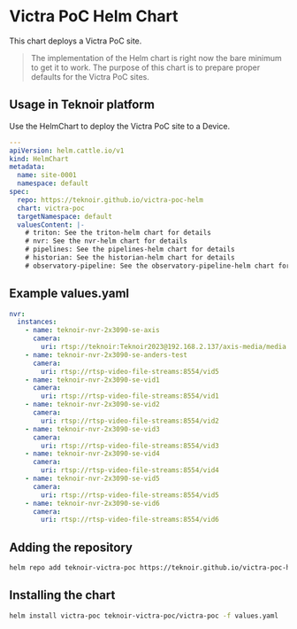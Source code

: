 # Victra PoC Helm Chart

This chart deploys a Victra PoC site.

> The implementation of the Helm chart is right now the bare minimum to get it to work.
> The purpose of this chart is to prepare proper defaults for the Victra PoC sites.

## Usage in Teknoir platform
Use the HelmChart to deploy the Victra PoC site to a Device.

```yaml
---
apiVersion: helm.cattle.io/v1
kind: HelmChart
metadata:
  name: site-0001
  namespace: default
spec:
  repo: https://teknoir.github.io/victra-poc-helm
  chart: victra-poc
  targetNamespace: default
  valuesContent: |-
    # triton: See the triton-helm chart for details
    # nvr: See the nvr-helm chart for details
    # pipelines: See the pipelines-helm chart for details
    # historian: See the historian-helm chart for details
    # observatory-pipeline: See the observatory-pipeline-helm chart for details
```

## Example values.yaml

```yaml
nvr:
  instances:
    - name: teknoir-nvr-2x3090-se-axis
      camera:
        uri: rtsp://teknoir:Teknoir2023@192.168.2.137/axis-media/media.amp?videocodec=h264&fps=15&resolution=1920x1080
    - name: teknoir-nvr-2x3090-se-anders-test
      camera:
        uri: rtsp://rtsp-video-file-streams:8554/vid5
    - name: teknoir-nvr-2x3090-se-vid1
      camera:
        uri: rtsp://rtsp-video-file-streams:8554/vid1
    - name: teknoir-nvr-2x3090-se-vid2
      camera:
        uri: rtsp://rtsp-video-file-streams:8554/vid2
    - name: teknoir-nvr-2x3090-se-vid3
      camera:
        uri: rtsp://rtsp-video-file-streams:8554/vid3
    - name: teknoir-nvr-2x3090-se-vid4
      camera:
        uri: rtsp://rtsp-video-file-streams:8554/vid4
    - name: teknoir-nvr-2x3090-se-vid5
      camera:
        uri: rtsp://rtsp-video-file-streams:8554/vid5
    - name: teknoir-nvr-2x3090-se-vid6
      camera:
        uri: rtsp://rtsp-video-file-streams:8554/vid6
```

## Adding the repository

```bash
helm repo add teknoir-victra-poc https://teknoir.github.io/victra-poc-helm/
```

## Installing the chart

```bash
helm install victra-poc teknoir-victra-poc/victra-poc -f values.yaml
```